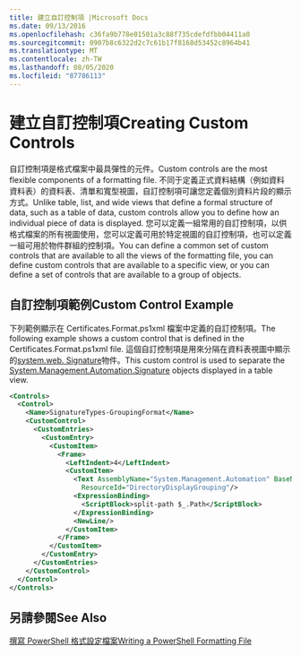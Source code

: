 ```yaml
---
title: 建立自訂控制項 |Microsoft Docs
ms.date: 09/13/2016
ms.openlocfilehash: c36fa9b778e01501a3c88f735cdefdfbb04411a0
ms.sourcegitcommit: 0907b8c6322d2c7c61b17f8168d53452c8964b41
ms.translationtype: MT
ms.contentlocale: zh-TW
ms.lasthandoff: 08/05/2020
ms.locfileid: "87786113"
---
```

# <a name="creating-custom-controls"></a><span data-ttu-id="b121b-102">建立自訂控制項</span><span class="sxs-lookup"><span data-stu-id="b121b-102">Creating Custom Controls</span></span>

<span data-ttu-id="b121b-103">自訂控制項是格式檔案中最具彈性的元件。</span><span class="sxs-lookup"><span data-stu-id="b121b-103">Custom controls are the most flexible components of a formatting file.</span></span> <span data-ttu-id="b121b-104">不同于定義正式資料結構（例如資料資料表）的資料表、清單和寬型視圖，自訂控制項可讓您定義個別資料片段的顯示方式。</span><span class="sxs-lookup"><span data-stu-id="b121b-104">Unlike table, list, and wide views that define a formal structure of data, such as a table of data, custom controls allow you to define how an individual piece of data is displayed.</span></span> <span data-ttu-id="b121b-105">您可以定義一組常用的自訂控制項，以供格式檔案的所有視圖使用，您可以定義可用於特定視圖的自訂控制項，也可以定義一組可用於物件群組的控制項。</span><span class="sxs-lookup"><span data-stu-id="b121b-105">You can define a common set of custom controls that are available to all the views of the formatting file, you can define custom controls that are available to a specific view, or you can define a set of controls that are available to a group of objects.</span></span>

## <a name="custom-control-example"></a><span data-ttu-id="b121b-106">自訂控制項範例</span><span class="sxs-lookup"><span data-stu-id="b121b-106">Custom Control Example</span></span>

<span data-ttu-id="b121b-107">下列範例顯示在 Certificates.Format.ps1xml 檔案中定義的自訂控制項。</span><span class="sxs-lookup"><span data-stu-id="b121b-107">The following example shows a custom control that is defined in the Certificates.Format.ps1xml file.</span></span> <span data-ttu-id="b121b-108">這個自訂控制項是用來分隔在資料表視圖中顯示的[system.web. Signature](/dotnet/api/System.Management.Automation.Signature)物件。</span><span class="sxs-lookup"><span data-stu-id="b121b-108">This custom control is used to separate the [System.Management.Automation.Signature](/dotnet/api/System.Management.Automation.Signature) objects displayed in a table view.</span></span>

```xml
<Controls>
  <Control>
    <Name>SignatureTypes-GroupingFormat</Name>
    <CustomControl>
      <CustomEntries>
        <CustomEntry>
          <CustomItem>
            <Frame>
              <LeftIndent>4</LeftIndent>
              <CustomItem>
                <Text AssemblyName="System.Management.Automation" BaseName="FileSystemProviderStrings"
                  ResourceId="DirectoryDisplayGrouping"/>
                <ExpressionBinding>
                  <ScriptBlock>split-path $_.Path</ScriptBlock>
                </ExpressionBinding>
                <NewLine/>
              </CustomItem>
            </Frame>
          </CustomItem>
        </CustomEntry>
      </CustomEntries>
    </CustomControl>
  </Control>
</Controls>

```

## <a name="see-also"></a><span data-ttu-id="b121b-109">另請參閱</span><span class="sxs-lookup"><span data-stu-id="b121b-109">See Also</span></span>

[<span data-ttu-id="b121b-110">撰寫 PowerShell 格式設定檔案</span><span class="sxs-lookup"><span data-stu-id="b121b-110">Writing a PowerShell Formatting File</span></span>](./writing-a-powershell-formatting-file.md)
